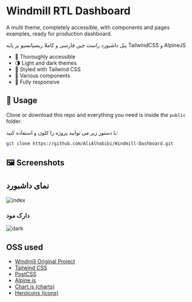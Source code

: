 # Windmill RTL Dashboard

A multi theme, completely accessible, with components and pages examples, ready for production dashboard.

پنل داشبورد راست چین فارسی و کاملا ریسپانسیو بر پایه TailwindCSS و AlpineJS


- 🦮 Thoroughly accessible
- 🌗 Light and dark themes
- 💅 Styled with Tailwind CSS
- 🧩 Various components
- 📱 Fully responsive

## 🚀 Usage

Clone or download this repo and everything you need is inside the `public` folder.

با دستور زیر می توانید پروژه را کلون و استفاده کنید:
```sh
git clone https://github.com/AliAlhabibi/Windmill-Dashboard.git
```
## 🖼️ Screenshots
##  نمای داشبورد

![index](https://github.com/AliAlhabibi/Windmill-Dashboard/assets/110932385/ec63419d-c6c8-4367-ac66-683a5b16d162)

### دارک مود


![dark](https://github.com/AliAlhabibi/Windmill-Dashboard/assets/110932385/a0ed6225-6215-429b-a928-86918330f821)


## OSS used

- [Windmill Original Project](https://github.com/estevanmaito/windmill-dashboard)
- [Tailwind CSS](https://tailwindcss.com/)
- [PostCSS](https://postcss.org/)
- [Alpine.js](https://github.com/alpinejs/alpine)
- [Chart.js (charts)](https://www.chartjs.org/)
- [Heroicons (icons)](https://heroicons.dev/)
